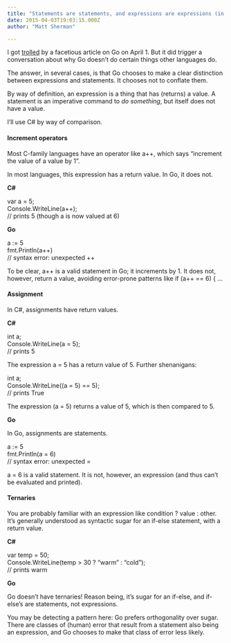 ```yaml
---
title: "Statements are statements, and expressions are expressions (in Go)"
date: 2015-04-03T19:03:15.000Z
author: "Matt Sherman"

---
```


I got [trolled](https://twitter.com/clipperhouse/status/583393327757860864) by a facetious article on Go on April 1. But it did trigger a conversation about why Go doesn’t do certain things other languages do.

The answer, in several cases, is that Go chooses to make a clear distinction between expressions and statements. It chooses not to conflate them.

By way of definition, an expression is a thing that has (returns) a value. A statement is an imperative command to _do something_, but itself does not have a value.

I’ll use C# by way of comparison.

#### Increment operators

Most C-family languages have an operator like a++, which says “increment the value of a value by 1”.

In most languages, this expression has a return value. In Go, it does not.

**C#**

var a = 5;  
Console.WriteLine(a++);  
// prints 5 (though a is now valued at 6)

**Go**

a := 5  
fmt.Println(a++)  
// syntax error: unexpected ++

To be clear, a++ is a valid statement in Go; it increments by 1. It does not, however, return a value, avoiding error-prone patterns like if (a++ == 6) { …

#### Assignment

In C#, assignments have return values.

**C#**

int a;  
Console.WriteLine(a = 5);  
// prints 5

The expression a = 5 has a return value of 5. Further shenanigans:

int a;  
Console.WriteLine((a = 5) == 5);  
// prints True

The expression (a = 5) returns a value of 5, which is then compared to 5.

**Go**

In Go, assignments are statements.

a := 5  
fmt.Println(a = 6)  
// syntax error: unexpected =

a = 6 is a valid statement. It is not, however, an expression (and thus can’t be evaluated and printed).

#### Ternaries

You are probably familiar with an expression like condition ? value : other. It’s generally understood as syntactic sugar for an if-else statement, with a return value.

**C#**

var temp = 50;  
Console.WriteLine(temp &gt; 30 ? “warm” : “cold”);  
// prints warm

**Go**

Go doesn’t have ternaries! Reason being, it’s sugar for an if-else, and if-else’s are statements, not expressions.

You may be detecting a pattern here: Go prefers orthogonality over sugar. There are classes of (human) error that result from a statement also being an expression, and Go chooses to make that class of error less likely.
